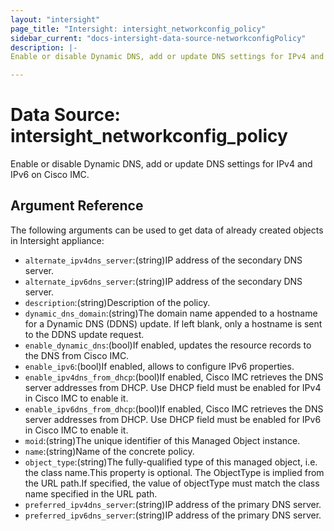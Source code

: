 ```yaml
---
layout: "intersight"
page_title: "Intersight: intersight_networkconfig_policy"
sidebar_current: "docs-intersight-data-source-networkconfigPolicy"
description: |-
Enable or disable Dynamic DNS, add or update DNS settings for IPv4 and IPv6 on Cisco IMC.

---
```


# Data Source: intersight_networkconfig_policy
Enable or disable Dynamic DNS, add or update DNS settings for IPv4 and IPv6 on Cisco IMC.

## Argument Reference
The following arguments can be used to get data of already created objects in Intersight appliance:
* `alternate_ipv4dns_server`:(string)IP address of the secondary DNS server.
* `alternate_ipv6dns_server`:(string)IP address of the secondary DNS server.
* `description`:(string)Description of the policy.
* `dynamic_dns_domain`:(string)The domain name appended to a hostname for a Dynamic DNS (DDNS) update. If left blank, only a hostname is sent to the DDNS update request.
* `enable_dynamic_dns`:(bool)If enabled, updates the resource records to the DNS from Cisco IMC.
* `enable_ipv6`:(bool)If enabled, allows to configure IPv6 properties.
* `enable_ipv4dns_from_dhcp`:(bool)If enabled, Cisco IMC retrieves the DNS server addresses from DHCP. Use DHCP field must be enabled for IPv4 in Cisco IMC to enable it.
* `enable_ipv6dns_from_dhcp`:(bool)If enabled, Cisco IMC retrieves the DNS server addresses from DHCP. Use DHCP field must be enabled for IPv6 in Cisco IMC to enable it.
* `moid`:(string)The unique identifier of this Managed Object instance.
* `name`:(string)Name of the concrete policy.
* `object_type`:(string)The fully-qualified type of this managed object, i.e. the class name.This property is optional. The ObjectType is implied from the URL path.If specified, the value of objectType must match the class name specified in the URL path.
* `preferred_ipv4dns_server`:(string)IP address of the primary DNS server.
* `preferred_ipv6dns_server`:(string)IP address of the primary DNS server.
